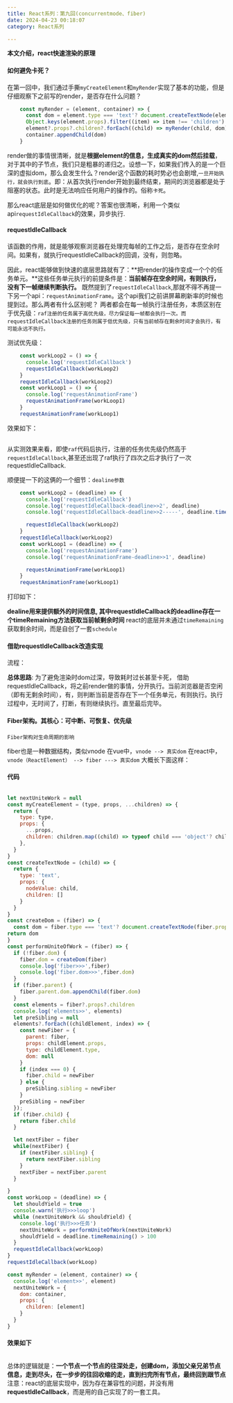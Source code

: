 ```yaml
---
title: React系列：第九回(concurrentmode、fiber)
date: 2024-04-23 00:18:07
category: React系列

---
```


**本文介绍，react快速渲染的原理**

#### 如何避免卡死？

在第一回中，我们通过手撕`myCreateElement`和`myRender`实现了基本的功能，但是仔细观察下之前写的render，是否存在什么问题？

```javascript
    const myRender = (element, container) => {
      const dom = element.type === 'text'? document.createTextNode(element.props.nodeValue): document.createElement(element.type)
      Object.keys(element.props).filter((item) => item !== 'children').forEach((item) => dom[item] = element.props[item])
      element?.props?.children?.forEach((child) => myRender(child, dom))
      container.appendChild(dom)
    }
```

render做的事情很清晰，就是**根据element的信息，生成真实的dom然后挂载**，对于其中的子节点，我们只是粗暴的递归之。设想一下，如果我们传入的是一个巨深的虚拟dom，那么会发生什么？render这个函数的耗时势必也会剧增,`一旦开始执行，就会执行到底`。即：从首次执行render开始到最终结束，期间的浏览器都是处于阻塞的状态。此时是无法响应任何用户的操作的。俗称`卡死`。

那么react底层是如何做优化的呢？答案也很清晰，利用一个类似api`requestIdleCallback`的效果，异步执行.

#### requestIdleCallback
该函数的作用，就是能够观察浏览器在处理完每帧的工作之后，是否存在空余时间。如果有，就执行requestIdleCallback的回调，没有，则忽略。

因此，react能够做到快速的底层思路就有了：**把render的操作变成一个个的任务单元。**这些任务单元执行的前提条件是：**当前帧存在空余时间，有则执行，没有下一帧继续判断执行。**
既然提到了`requestIdleCallback`,那就不得不再提一下另一个api：`requestAnimationFrame`。这个api我们之前讲屏幕刷新率的时候也提到过。那么两者有什么区别呢？
两者都会在每一帧执行注册任务，本质区别在于优先级：`raf注册的任务属于高优先级，尽力保证每一帧都会执行一次。而requestIdleCallback注册的任务则属于低优先级，只有当前帧存在剩余时间才会执行，有可能永远不执行。`

测试优先级：
```javascript
    const workLoop2 = () => {
      console.log('requestIdleCallback')
      requestIdleCallback(workLoop2)
    }
    requestIdleCallback(workLoop2)
    const workLoop1 = () => {
      console.log('requestAnimationFrame')
      requestAnimationFrame(workLoop1)
    }
    requestAnimationFrame(workLoop1)
```
效果如下：

<img src="/img/玩具react系列2_1.gif" alt="">

从实测效果来看，即使`raf`代码后执行，注册的任务优先级仍然高于`requestIdleCallback`,甚至还出现了raf执行了四次之后才执行了一次requestIdleCallback.

顺便提一下的这俩的一个细节：`dealine参数`

```javascript
    const workLoop2 = (deadline) => {
      console.log('requestIdleCallback')
      console.log('requestIdleCallback-deadline>>2', deadline)
      console.log('requestIdleCallback-deadline>>2-----', deadline.timeRemaining())

      requestIdleCallback(workLoop2)
    }
    requestIdleCallback(workLoop2)
    const workLoop1 = (deadline) => {
      console.log('requestAnimationFrame')
      console.log('requestAnimationFrame-deadline>>1', deadline)

      requestAnimationFrame(workLoop1)
    }
    requestAnimationFrame(workLoop1)
```

打印如下：
<img src="/img/玩具react系列2_2.jpeg" alt="">

**dealine用来提供额外的时间信息, 其中requestIdleCallback的deadline存在一个timeRemaining方法获取当前帧剩余时间**
react的底层并未通过`timeRemaining`获取剩余时间，而是自创了一套`schedule`

#### 借助requestIdleCallback改造实现
流程：
<img src="/img/玩具react2_3.png" alt="">

**总体思路**: 为了避免渲染时dom过深，导致耗时过长甚至卡死， 借助requestIdleCallback，将之前render做的事情，分开执行。当前浏览器是否空闲（即有无剩余时间），有，则判断当前是否存在下一个任务单元，有则执行。执行过程中，无时间了，打断，有则继续执行。直至最后完毕。

#### Fiber架构。其核心：可中断、可恢复、优先级

`Fiber架构对生命周期的影响`
<img src="/img/react9_1.png" alt="">





fiber也是一种数据结构，类似vnode
在vue中，`vnode --> 真实dom`
在react中， `vnode（ReactElement） --> fiber ---> 真实dom`
大概长下面这样：
<img src="/img/玩具react2_fiber.jpg" alt="">

#### 代码

```javascript

let nextUniteWork = null
const myCreateElement = (type, props, ...children) => {
  return {
    type: type,
    props: {
      ...props,
      children: children.map((child) => typeof child === 'object'? child: createTextNode(child))
    },
  }
}
const createTextNode = (child) => {
  return {
    type: 'text',
    props: {
      nodeValue: child,
      children: []
    }
  }
}
const createDom = (fiber) => {
  const dom = fiber.type === 'text'? document.createTextNode(fiber.props.nodeValue): document.createElement(fiber.type)
return dom
}
const performUniteOfWork = (fiber) => {
  if (!fiber.dom) {
    fiber.dom = createDom(fiber)
    console.log('fiber>>>',fiber)
    console.log('fiber.dom>>>',fiber.dom)
  }
  if (fiber.parent) {
    fiber.parent.dom.appendChild(fiber.dom)
  }
  const elements = fiber?.props?.children
  console.log('elements>>', elements)
  let preSibling = null
  elements?.forEach((childElement, index) => {
    const newFiber = {
      parent: fiber,
      props: childElement.props,
      type: childElement.type,
      dom: null
    }
    if (index === 0) {
      fiber.child = newFiber
    } else {
      preSibling.sibling = newFiber
    }
    preSibling = newFiber
  });
  if (fiber.child) {
    return fiber.child
  }

  let nextFiber = fiber
  while(nextFiber) {
    if (nextFiber.sibling) {
      return nextFiber.sibling
    }
    nextFiber = nextFiber.parent
  }

}
const workLoop = (deadline) => {
  let shouldYield = true
  console.warn('执行>>>loop')
  while (nextUniteWork && shouldYield) {
    console.log('执行>>>任务')
    nextUniteWork = performUniteOfWork(nextUniteWork)
    shouldYield = deadline.timeRemaining() > 100
  }
  requestIdleCallback(workLoop)
}
requestIdleCallback(workLoop)

const myRender = (element, container) => {
  console.log('element>>', element)
  nextUniteWork = {
    dom: container,
    props: {
      children: [element]
    }
  }
}

```

#### 效果如下
  
<img src="/img/玩具react2_5.gif" alt="">


总体的逻辑就是：**一个节点一个节点的往深处走，创建dom，添加父亲兄弟节点信息，走到尽头，在一步步的往回收缩的走，直到扫完所有节点，最终回到跟节点**
注意：react的底层实现中，因为存在兼容性的问题，并没有用**requestIdleCallback**，而是用的自己实现了的一套工具。